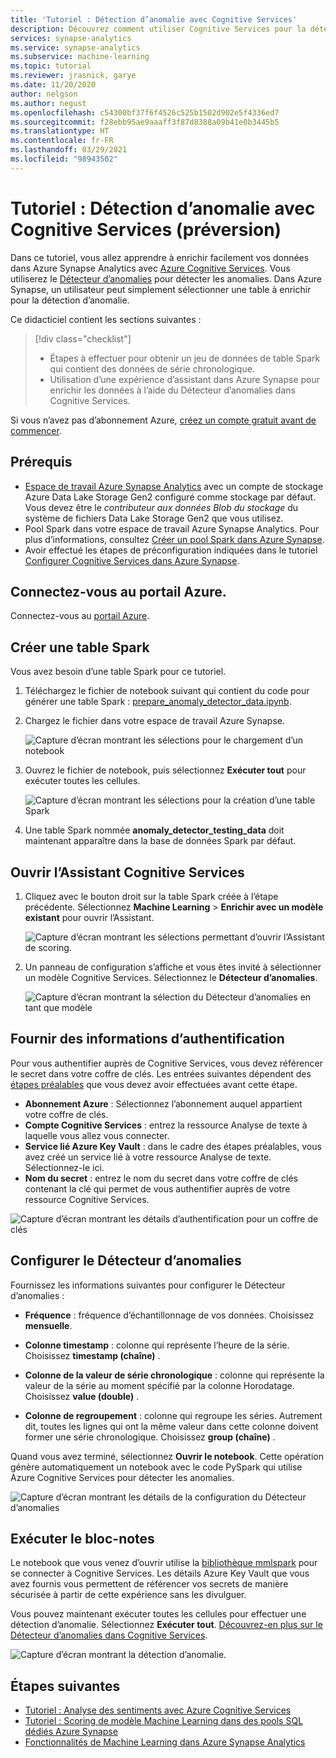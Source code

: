 ```yaml
---
title: 'Tutoriel : Détection d’anomalie avec Cognitive Services'
description: Découvrez comment utiliser Cognitive Services pour la détection d’anomalie dans Azure Synapse Analytics.
services: synapse-analytics
ms.service: synapse-analytics
ms.subservice: machine-learning
ms.topic: tutorial
ms.reviewer: jrasnick, garye
ms.date: 11/20/2020
author: nelgson
ms.author: negust
ms.openlocfilehash: c54300bf37f6f4526c525b1502d902e5f4336ed7
ms.sourcegitcommit: f28ebb95ae9aaaff3f87d8388a09b41e0b3445b5
ms.translationtype: HT
ms.contentlocale: fr-FR
ms.lasthandoff: 03/29/2021
ms.locfileid: "98943502"
---
```

# <a name="tutorial-anomaly-detection-with-cognitive-services-preview"></a>Tutoriel : Détection d’anomalie avec Cognitive Services (préversion)

Dans ce tutoriel, vous allez apprendre à enrichir facilement vos données dans Azure Synapse Analytics avec [Azure Cognitive Services](../../cognitive-services/index.yml). Vous utiliserez le [Détecteur d’anomalies](../../cognitive-services/anomaly-detector/index.yml) pour détecter les anomalies. Dans Azure Synapse, un utilisateur peut simplement sélectionner une table à enrichir pour la détection d’anomalie.

Ce didacticiel contient les sections suivantes :

> [!div class="checklist"]
> - Étapes à effectuer pour obtenir un jeu de données de table Spark qui contient des données de série chronologique.
> - Utilisation d’une expérience d’assistant dans Azure Synapse pour enrichir les données à l’aide du Détecteur d’anomalies dans Cognitive Services.

Si vous n’avez pas d’abonnement Azure, [créez un compte gratuit avant de commencer](https://azure.microsoft.com/free/).

## <a name="prerequisites"></a>Prérequis

- [Espace de travail Azure Synapse Analytics](../get-started-create-workspace.md) avec un compte de stockage Azure Data Lake Storage Gen2 configuré comme stockage par défaut. Vous devez être le *contributeur aux données Blob du stockage* du système de fichiers Data Lake Storage Gen2 que vous utilisez.
- Pool Spark dans votre espace de travail Azure Synapse Analytics. Pour plus d’informations, consultez [Créer un pool Spark dans Azure Synapse](../quickstart-create-sql-pool-studio.md).
- Avoir effectué les étapes de préconfiguration indiquées dans le tutoriel [Configurer Cognitive Services dans Azure Synapse](tutorial-configure-cognitive-services-synapse.md).

## <a name="sign-in-to-the-azure-portal"></a>Connectez-vous au portail Azure.

Connectez-vous au [portail Azure](https://portal.azure.com/).

## <a name="create-a-spark-table"></a>Créer une table Spark

Vous avez besoin d’une table Spark pour ce tutoriel.

1. Téléchargez le fichier de notebook suivant qui contient du code pour générer une table Spark : [prepare_anomaly_detector_data.ipynb](https://go.microsoft.com/fwlink/?linkid=2149577).

1. Chargez le fichier dans votre espace de travail Azure Synapse.

   ![Capture d’écran montrant les sélections pour le chargement d’un notebook](media/tutorial-cognitive-services/tutorial-cognitive-services-anomaly-00a.png)

1. Ouvrez le fichier de notebook, puis sélectionnez **Exécuter tout** pour exécuter toutes les cellules.

   ![Capture d’écran montrant les sélections pour la création d’une table Spark](media/tutorial-cognitive-services/tutorial-cognitive-services-anomaly-00b.png)

1. Une table Spark nommée **anomaly_detector_testing_data** doit maintenant apparaître dans la base de données Spark par défaut.

## <a name="open-the-cognitive-services-wizard"></a>Ouvrir l’Assistant Cognitive Services

1. Cliquez avec le bouton droit sur la table Spark créée à l’étape précédente. Sélectionnez **Machine Learning** > **Enrichir avec un modèle existant** pour ouvrir l’Assistant.

   ![Capture d’écran montrant les sélections permettant d’ouvrir l’Assistant de scoring.](media/tutorial-cognitive-services/tutorial-cognitive-services-anomaly-00g.png)

2. Un panneau de configuration s’affiche et vous êtes invité à sélectionner un modèle Cognitive Services. Sélectionnez le **Détecteur d’anomalies**.

   ![Capture d’écran montrant la sélection du Détecteur d’anomalies en tant que modèle](media/tutorial-cognitive-services/tutorial-cognitive-services-anomaly-00c.png)

## <a name="provide-authentication-details"></a>Fournir des informations d’authentification

Pour vous authentifier auprès de Cognitive Services, vous devez référencer le secret dans votre coffre de clés. Les entrées suivantes dépendent des [étapes préalables](tutorial-configure-cognitive-services-synapse.md) que vous devez avoir effectuées avant cette étape.

- **Abonnement Azure** : Sélectionnez l’abonnement auquel appartient votre coffre de clés.
- **Compte Cognitive Services** : entrez la ressource Analyse de texte à laquelle vous allez vous connecter.
- **Service lié Azure Key Vault** : dans le cadre des étapes préalables, vous avez créé un service lié à votre ressource Analyse de texte. Sélectionnez-le ici.
- **Nom du secret** : entrez le nom du secret dans votre coffre de clés contenant la clé qui permet de vous authentifier auprès de votre ressource Cognitive Services.

![Capture d’écran montrant les détails d’authentification pour un coffre de clés](media/tutorial-cognitive-services/tutorial-cognitive-services-anomaly-00d.png)

## <a name="configure-anomaly-detector"></a>Configurer le Détecteur d’anomalies

Fournissez les informations suivantes pour configurer le Détecteur d’anomalies :

- **Fréquence** : fréquence d’échantillonnage de vos données. Choisissez **mensuelle**. 

- **Colonne timestamp** : colonne qui représente l’heure de la série. Choisissez **timestamp (chaîne)** .

- **Colonne de la valeur de série chronologique** : colonne qui représente la valeur de la série au moment spécifié par la colonne Horodatage. Choisissez **value (double)** .

- **Colonne de regroupement** : colonne qui regroupe les séries. Autrement dit, toutes les lignes qui ont la même valeur dans cette colonne doivent former une série chronologique. Choisissez **group (chaîne)** .

Quand vous avez terminé, sélectionnez **Ouvrir le notebook**. Cette opération génère automatiquement un notebook avec le code PySpark qui utilise Azure Cognitive Services pour détecter les anomalies.

![Capture d’écran montrant les détails de la configuration du Détecteur d’anomalies](media/tutorial-cognitive-services/tutorial-cognitive-services-anomaly-00e.png)

## <a name="run-the-notebook"></a>Exécuter le bloc-notes

Le notebook que vous venez d’ouvrir utilise la [bibliothèque mmlspark](https://github.com/Azure/mmlspark) pour se connecter à Cognitive Services. Les détails Azure Key Vault que vous avez fournis vous permettent de référencer vos secrets de manière sécurisée à partir de cette expérience sans les divulguer.

Vous pouvez maintenant exécuter toutes les cellules pour effectuer une détection d’anomalie. Sélectionnez **Exécuter tout**. [Découvrez-en plus sur le Détecteur d’anomalies dans Cognitive Services](../../cognitive-services/anomaly-detector/index.yml).

![Capture d’écran montrant la détection d’anomalie.](media/tutorial-cognitive-services/tutorial-cognitive-services-anomaly-00f.png)

## <a name="next-steps"></a>Étapes suivantes

- [Tutoriel : Analyse des sentiments avec Azure Cognitive Services](tutorial-cognitive-services-sentiment.md)
- [Tutoriel : Scoring de modèle Machine Learning dans des pools SQL dédiés Azure Synapse](tutorial-sql-pool-model-scoring-wizard.md)
- [Fonctionnalités de Machine Learning dans Azure Synapse Analytics](what-is-machine-learning.md)

